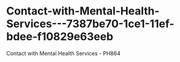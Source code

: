 # Contact-with-Mental-Health-Services---7387be70-1ce1-11ef-bdee-f10829e63eeb
Contact with Mental Health Services - PH864
